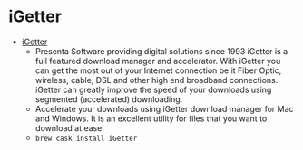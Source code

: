 # iGetter
- [iGetter](https://www.igetter.net/index.html)
  -  Presenta Software providing digital solutions since 1993 iGetter is a full featured download manager and accelerator. With iGetter you can get the most out of your Internet connection be it Fiber Optic, wireless, cable, DSL and other high end broadband connections. iGetter can greatly improve the speed of your downloads using segmented (accelerated) downloading.
  - Accelerate your downloads using iGetter download manager for Mac and Windows. It is an excellent utility for files that you want to download at ease.
  - `brew cask install iGetter`
